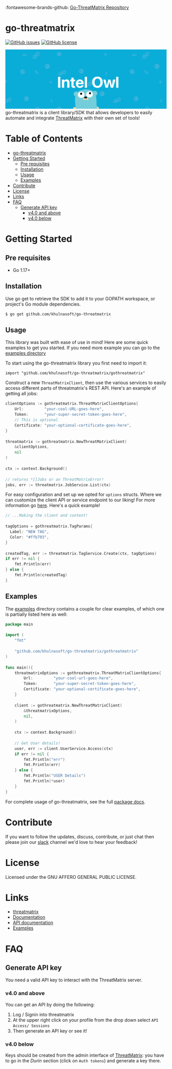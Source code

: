 :fontawesome-brands-github: [Go-ThreatMatrix Repository](https://github.com/khulnasoft/go-threatmatrix)

# go-threatmatrix

[![GitHub issues](https://img.shields.io/github/issues/khulnasoft/go-threatmatrix?style=plastic)](https://github.com/khulnasoft/go-threatmatrix/issues)
[![GitHub license](https://img.shields.io/github/license/khulnasoft/go-threatmatrix?style=plastic)](https://github.com/khulnasoft/go-threatmatrix/blob/main/LICENSE)

![go-banner](./Banner.png)
go-threatmatrix is a client library/SDK that allows developers to easily automate and integrate [ThreatMatrix](https://github.com/khulnasoft/ThreatMatrix) with their own set of tools!

<!-- omit in toc -->

# Table of Contents

- [go-threatmatrix](#go-threatmatrix)
- [Getting Started](#getting-started)
  - [Pre requisites](#pre-requisites)
  - [Installation](#installation)
  - [Usage](#usage)
  - [Examples](#examples)
- [Contribute](#contribute)
- [License](#liscence)
- [Links](#links)
- [FAQ](#faq)
  - [Generate API key](#generate-api-key)
    - [v4.0 and above](#v40-and-above)
    - [v4.0 below](#v40-below)

# Getting Started

## Pre requisites

- Go 1.17+

## Installation

Use go get to retrieve the SDK to add it to your GOPATH workspace, or project's Go module dependencies.

```bash
$ go get github.com/khulnasoft/go-threatmatrix
```

## Usage

This library was built with ease of use in mind! Here are some quick examples to get you started. If you need more example you can go to the [examples directory](./examples/)

To start using the go-threatmatrix library you first need to import it:

```
import "github.com/khulnasoft/go-threatmatrix/gothreatmatrix"
```

Construct a new `ThreatMatrixClient`, then use the various services to easily access different parts of threatmatrix's REST API. Here's an example of getting all jobs:

```Go
clientOptions := gothreatmatrix.ThreatMatrixClientOptions{
	Url:         "your-cool-URL-goes-here",
	Token:       "your-super-secret-token-goes-here",
	// This is optional
	Certificate: "your-optional-certificate-goes-here",
}

threatmatrix := gothreatmatrix.NewThreatMatrixClient(
	&clientOptions,
	nil
)

ctx := context.Background()

// returns *[]Jobs or an ThreatMatrixError!
jobs, err := threatmatrix.JobService.List(ctx)
```

For easy configuration and set up we opted for `options` structs. Where we can customize the client API or service endpoint to our liking! For more information go [here](). Here's a quick example!

```Go
// ...Making the client and context!

tagOptions = gothreatmatrix.TagParams{
  Label: "NEW TAG",
  Color: "#ffb703",
}

createdTag, err := threatmatrix.TagService.Create(ctx, tagOptions)
if err != nil {
	fmt.Println(err)
} else {
	fmt.Println(createdTag)
}
```

## Examples

The [examples](./examples/) directory contains a couple for clear examples, of which one is partially listed here as well:

```Go
package main

import (
	"fmt"

	"github.com/khulnasoft/go-threatmatrix/gothreatmatrix"
)

func main(){
	threatmatrixOptions := gothreatmatrix.ThreatMatrixClientOptions{
		Url:         "your-cool-url-goes-here",
		Token:       "your-super-secret-token-goes-here",
		Certificate: "your-optional-certificate-goes-here",
	}

	client := gothreatmatrix.NewThreatMatrixClient(
		&threatmatrixOptions,
		nil,
	)

	ctx := context.Background()

	// Get User details!
	user, err := client.UserService.Access(ctx)
	if err != nil {
		fmt.Println("err")
		fmt.Println(err)
	} else {
		fmt.Println("USER Details")
		fmt.Println(*user)
	}
}

```

For complete usage of go-threatmatrix, see the full [package docs](https://pkg.go.dev/github.com/khulnasoft/go-threatmatrix).

# Contribute

If you want to follow the updates, discuss, contribute, or just chat then please join our [slack](https://honeynetpublic.slack.com/archives/C01KVGMAKL6) channel we'd love to hear your feedback!

# License

Licensed under the GNU AFFERO GENERAL PUBLIC LICENSE.

# Links

- [threatmatrix](https://github.com/khulnasoft/ThreatMatrix)
- [Documentation](https://threatmatrix.readthedocs.io/en/latest/)
- [API documentation](https://khulnasoft.github.io/docs/ThreatMatrix/api_docs)
- [Examples](./examples/)

# FAQ

## Generate API key

You need a valid API key to interact with the ThreatMatrix server.

### v4.0 and above

You can get an API by doing the following:

1. Log / Signin into threatmatrix
2. At the upper right click on your profile from the drop down select `API Access/ Sessions`
3. Then generate an API key or see it!

### v4.0 below

Keys should be created from the admin interface of [ThreatMatrix](https://github.com/khulnasoft/threatmatrix): you have to go in the _Durin_ section (click on `Auth tokens`) and generate a key there.
